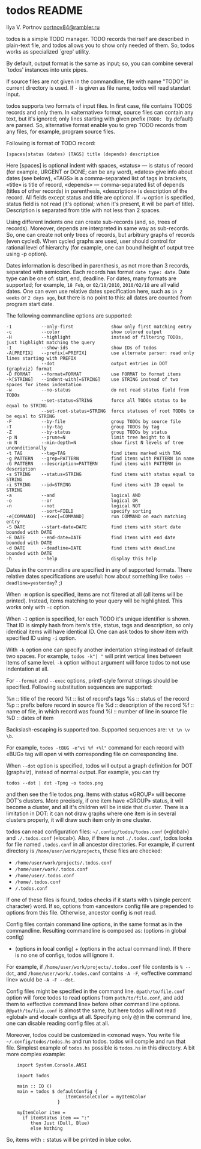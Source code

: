 todos README
============
Ilya V. Portnov <portnov84@rambler.ru>

todos is a simple TODO manager. TODO records theirself are described in
plain-text file, and todos allows you to show only needed of them. So, todos
works as specialized `grep' utility.

By default, output format is the same as input; so, you can combine several
`todos' instances into unix pipes. 

If source files are not given in the commandline, file with name "TODO" in
current directory is used. If `-` is given as file name, todos will read
standart input.

todos supports two formats of input files. In first case, file contains TODOS
records and only them. In «alternative» format, source files can contain any
text, but it's ignored; only lines starting with given prefix (`TODO: ` by
default) are parsed. So, alternative format enable you to grep TODO records
from any files, for example, program source files.

Following is format of TODO record:

    [spaces]status (dates) [TAGS] title (depends) description

Here [spaces] is optional indent with spaces, «status» — is status of record
(for example, URGENT or DONE; can be any word), «dates» give info about dates
(see below), «TAGS» is a comma-separated list of tags in brackets, «title» is
title of record, «depends» — comma-separated list of depends (titles of other
records) in parenthesis, «description» is description of the record. All fields
except status and title are optional. If `-w` option is specified, status field
is not read (it's optional; when it's present, it will be part of title).
Description is separated from title with not less than 2 spaces. 

Using different indents one can create sub-records (and, so, trees of records).
Moreover, depends are interpreted in same way as sub-records. So, one can
create not only trees of records, but arbitrary graphs of records (even
cycled). When cycled graphs are used, user should control for rational level of
hierarchy (for example, one can bound height of output tree using -p option).

Dates information is described in parenthesis, as not more than 3 records,
separated with semicolon. Each records has format `date type: date`. Date type
can be one of: start, end, deadline. For dates, many formats are supported; for
example, `18 Feb`, or `02/18/2010`, `2010/02/18` are all valid dates. One can
even use relative dates specification here, such as `in 2 weeks` or `2 days
ago`, but there is no point to this: all dates are counted from program start
date.

The following commandline options are supported:

    -1           --only-first              show only first matching entry
    -c           --color                   show colored output
    -H           --highlight               instead of filtering TODOs, just highlight matching the query
    -I           --show-ids                show IDs of todos
    -A[PREFIX]   --prefix[=PREFIX]         use alternate parser: read only lines starting with PREFIX
                 --dot                     output entries in DOT (graphviz) format
    -D FORMAT    --format=FORMAT           use FORMAT to format items
    -k[STRING]   --indent-with[=STRING]    use STRING instead of two spaces for items indentation
    -w           --no-status               do not read status field from TODOs
                 --set-status=STRING       force all TODOs status to be equal to STRING
                 --set-root-status=STRING  force statuses of root TODOs to be equal to STRING
    -F           --by-file                 group TODOs by source file
    -T           --by-tag                  group TODOs by tag
    -Z           --by-status               group TODOs by status
    -p N         --prune=N                 limit tree height to N
    -m N         --min-depth=N             show first N levels of tree unconditionally
    -t TAG       --tag=TAG                 find items marked with TAG
    -g PATTERN   --grep=PATTERN            find items with PATTERN in name
    -G PATTERN   --description=PATTERN     find items with PATTERN in description
    -s STRING    --status=STRING           find items with status equal to STRING
    -i STRING    --id=STRING               find items with ID equal to STRING
    -a           --and                     logical AND
    -o           --or                      logical OR
    -n           --not                     logical NOT
                 --sort=FIELD              specify sorting
    -e[COMMAND]  --exec[=COMMAND]          run COMMAND on each matching entry
    -S DATE      --start-date=DATE         find items with start date bounded with DATE
    -E DATE      --end-date=DATE           find items with end date bounded with DATE
    -d DATE      --deadline=DATE           find items with deadline bounded with DATE
    -h           --help                    display this help

Dates in the commandline are specified in any of supported formats. There
relative dates specifications are useful: how about something like `todos
--deadline=yesterday`? ;)

When `-H` option is specified, items are not filtered at all (all items will be
printed). Instead, items matching to your query will be highlighted. This works
only with `-c` option.

When `-I` option is specified, for each TODO it's unique identifier is shown.
That ID is simply hash  from item's title, status, tags and description, so
only identical items will have identical ID. One can ask todos to show item
with specified ID using `-i` option.

With `-k` option one can specify another indentation string instead of default
two spaces. For example, `todos -k"| "` will print vertical lines between items
of same level. `-k` option without argument will force todos to not use
indentation at all.

For `--format` and `--exec` options, printf-style format strings should be
specified. Following substitution sequences are supported:

%n :: title of the record
%t :: list of record's tags
%s :: status of the record
%p :: prefix before record in source file
%d :: description of the record
%f :: name of file, in which record was found
%l :: number of line in source file
%D :: dates of item

Backslash-escaping is supported too. Supported sequences are: `\t \n \v \b`.

For example, `todos -tBUG -e"vi %f +%l"` command for each record with «BUG» tag
will open vi with corresponding file on corresponding line.

When `--dot` option is specified, todos will output a graph definition for DOT
(graphviz), instead of normal output. For example, you can try

    todos --dot | dot -Tpng -o todos.png

and then see the file todos.png. Items with status «GROUP» will become DOT's
clusters. More precisely, if one item have «GROUP» status, it will become a
cluster, and all it's children will be inside that cluster. There is a
limitation in DOT: it can not draw graphs where one item is in several clusters
properly, it will draw such item only in one cluster.

todos can read configuration files: `~/.config/todos/todos.conf` («global») and
`./.todos.conf` («local»). Also, if there is not `./.todos.conf`, todos looks
for file named `.todos.conf` in all ancestor directories. For example, if
current directory is `/home/user/work/projects`, these files are checked:

  * `/home/user/work/projects/.todos.conf`
  * `/home/user/work/.todos.conf`
  * `/home/user/.todos.conf`
  * `/home/.todos.conf`
  * `/.todos.conf`

If one of these files is found, todos checks if it starts with `%` (single
percent character) word. If so, options from «ancestor» config file are
prepended to options from this file. Otherwise, ancestor config is not read.

Config files contain command line options, in the same format as in the
commandline. Resulting commandline is composed as: (options in global config)
+ (options in local config) + (options in the actual command line). If there is
no one of configs, todos will ignore it.

For example, if  `/home/user/work/projects/.todos.conf` file contents is `% --dot`,
and `/home/user/work/.todos.conf` contains `-A -F`, «effective command line» would be
`-A -F --dot`.

Config files might be specified in the command line. `@path/to/file.conf`
option will force todos to read options from `path/to/file.conf`, and add them
to «effective command line» before other command line options.
`@@path/to/file.conf` is almost the same, but here todos will not read «global»
and «local» configs at all. Specifying only `@@` in the command line, one can
disable reading config files at all.

Moreover, todos could be customized in «xmonad way». You write file
`~/.config/todos/todos.hs` and run todos. todos will compile and run that file.
Simplest example of `todos.hs` possible is `todos.hs` in this directory. A bit
more complex example:

```
    import System.Console.ANSI

    import Todos

    main :: IO ()
    main = todos $ defaultConfig {
                      itemConsoleColor = myItemColor
                   }

    myItemColor item =
      if itemStatus item == ":"
         then Just (Dull, Blue)
         else Nothing
```

So, items with `:` status will be printed in blue color.

